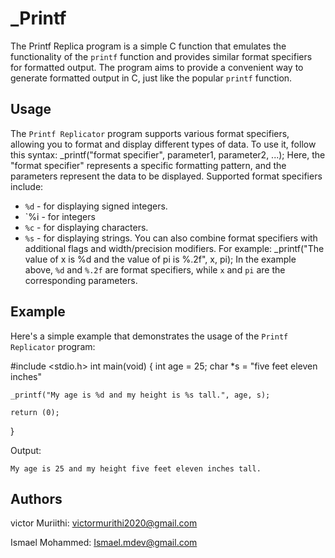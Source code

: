 # _Printf
The Printf Replica program is a simple C function that emulates the functionality of the `printf` function and provides similar format specifiers for formatted output. The program aims to provide a convenient way to generate formatted output in C, just like the popular `printf` function.
## Usage
The `Printf Replicator` program supports various format specifiers, allowing you to format and display different types of data. To use it, follow this syntax:
_printf("format specifier", parameter1, parameter2, ...);
Here, the "format specifier" represents a specific formatting pattern, and the parameters represent the data to be displayed.
Supported format specifiers include:
- `%d` - for displaying signed integers.
- `%i - for integers
- `%c` - for displaying characters.
- `%s` - for displaying strings.
You can also combine format specifiers with additional flags and width/precision modifiers. For example:
_printf("The value of x is %d and the value of pi is %.2f", x, pi);
In the example above, `%d` and `%.2f` are format specifiers, while `x` and `pi` are the corresponding parameters.
## Example
Here's a simple example that demonstrates the usage of the `Printf Replicator` program:

#include <stdio.h>
int main(void) 
{
    int age = 25;
    char *s = "five feet eleven inches"

    _printf("My age is %d and my height is %s tall.", age, s);

    return (0);
}

Output:

	My age is 25 and my height five feet eleven inches tall.
## Authors
victor Muriithi: victormurithi2020@gmail.com

Ismael Mohammed: Ismael.mdev@gmail.com


